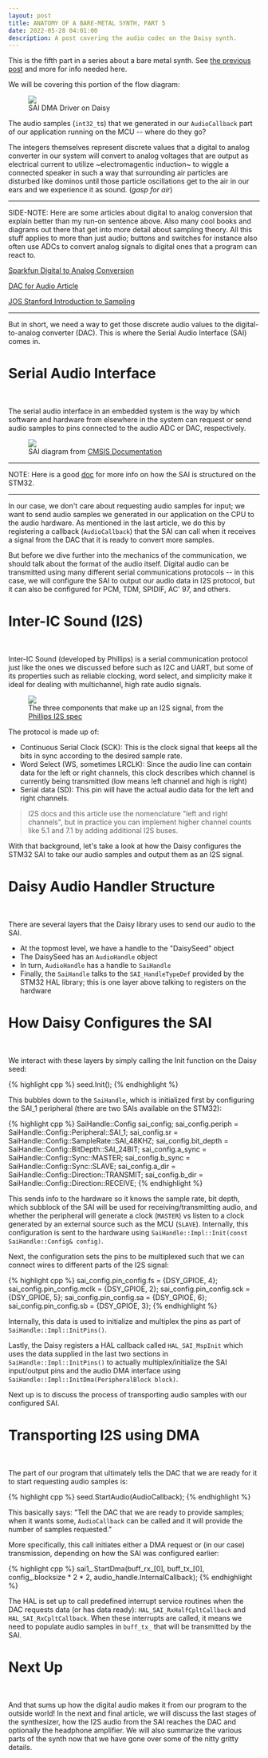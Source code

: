 ```yaml
---
layout: post
title: ANATOMY OF A BARE-METAL SYNTH, PART 5
date: 2022-05-28 04:01:00
description: A post covering the audio codec on the Daisy synth.
---
```


This is the fifth part in a series about a bare metal synth. See [the previous post](/2022/05/21/anatomyofabaremetalsynth_part4.html) and more for info needed here.

We will be covering this portion of the flow diagram:

<figure>
  <img class="col center" src="/img/bare_metal/flow_diagram_highlights/4_SAI_DMA_driver.png">
  <figcaption>SAI DMA Driver on Daisy</figcaption>
</figure>

The audio samples (`int32_t`s) that we generated in our `AudioCallback` part of our application running on the MCU -- where do they go?

The integers themselves represent discrete values that a digital to analog converter in our system will convert to analog voltages that are output as electrical current to 
utilize ~electromagentic induction~ to wiggle a connected speaker in such a way that surrounding air particles are disturbed like dominos until
those particle oscillations get to the air in our ears and we experience it as sound. (*gasp for air*)

---------
SIDE-NOTE: Here are some articles about digital to analog conversion that explain better than my run-on sentence above. Also many cool books and
diagrams out there that get into more detail about sampling theory. All this stuff applies to more than just audio; buttons and switches for instance also often use
ADCs to convert analog signals to digital ones that a program can react to. 

[Sparkfun Digital to Analog Conversion](https://learn.sparkfun.com/tutorials/analog-to-digital-conversion)<br>

[DAC for Audio Article](http://users.ece.utexas.edu/~valvano/Volume1/E-Book/C13_DACSound.htm)<br>

[JOS Stanford Introduction to Sampling](https://ccrma.stanford.edu/~jos/mdft/Introduction_Sampling.html)<br>

---------


But in short, we need a way to get those discrete audio values to the digital-to-analog converter (DAC). This is where the Serial Audio Interface (SAI) comes in.


# Serial Audio Interface
<br>

The serial audio interface in an embedded system is the way by which software and hardware from elsewhere in the system can request or send
audio samples to pins connected to the audio ADC or DAC, respectively. 

<figure>
  <img class="col center" src="/img/bare_metal/SAI_Schematics.png">
  <figcaption>SAI diagram from <a href="https://www.keil.com/pack/doc/CMSIS/Driver/html/group__sai__interface__gr.html">CMSIS Documentation</a></figcaption>
</figure>


------

NOTE: Here is a good [doc](https://www.st.com/content/ccc/resource/training/technical/product_training/group0/d3/c0/b0/0e/fe/eb/40/a9/STM32H7-Peripheral-Serial-Audio-Interface_SAI/files/STM32H7-Peripheral-Serial-Audio-Interface_SAI.pdf/_jcr_content/translations/en.STM32H7-Peripheral-Serial-Audio-Interface_SAI.pdf)
for more info on how the SAI is structured on the STM32.

------

In our case, we don't care about requesting audio samples for input; we want to send audio samples we generated in our application on the CPU to the audio hardware. As mentioned in the last article, we do this by registering a callback (`AudioCallback`) that the SAI can call when it receives a signal from the DAC that it is ready to convert more samples.

But before we dive further into the mechanics of the communication, we should talk about the format of the audio itself. Digital audio can be transmitted using many different
serial communications protocols -- in this case, we will configure the SAI to output our audio data in I2S protocol, but it can also be configured for PCM, TDM, SPIDIF, AC' 97, and others.

# Inter-IC Sound (I2S)
<br>

Inter-IC Sound (developed by Phillips) is a serial communication protocol just like the ones we discussed before such as I2C and UART, but some of its properties such as
reliable clocking, word select, and simplicity make it ideal for dealing with multichannel, high rate audio signals. 

<figure>
  <img class="col center" src="/img/i2s.png">
  <figcaption>The three components that make up an I2S signal, from the <a href="https://www.sparkfun.com/datasheets/BreakoutBoards/I2SBUS.pdf">Phillips I2S spec</a></figcaption>
</figure>

The protocol is made up of:
- Continuous Serial Clock (SCK): This is the clock signal that keeps all the bits in sync according to the desired sample rate.
- Word Select (WS, sometimes LRCLK): Since the audio line can contain data for the left or right channels, this clock describes which channel is currently being transmitted (low means left channel and high is right)
- Serial data (SD):  This pin will have the actual audio data for the left and right channels.

> I2S docs and this article use the nomenclature "left and right channels", but in practice you can implement higher channel counts like 5.1 and 7.1 by adding additional I2S buses.

With that background, let's take a look at how the Daisy configures the STM32 SAI to take our audio samples and output them as an I2S signal.

# Daisy Audio Handler Structure
<br>

There are several layers that the Daisy library uses to send our audio to the SAI. 
- At the topmost level, we have a handle to the "DaisySeed" object
- The DaisySeed has an `AudioHandle` object
- In turn, `AudioHandle` has a handle to `SaiHandle`
- Finally, the `SaiHandle` talks to the `SAI_HandleTypeDef` provided by the STM32 HAL library; this is one layer above talking to registers on the hardware


# How Daisy Configures the SAI
<br>

We interact with these layers by simply calling the Init function on the Daisy seed:

{% highlight cpp %}
seed.Init();
{% endhighlight %}

This bubbles down to the `SaiHandle`, which is initialized first by configuring the SAI_1 peripheral (there are two SAIs available on the STM32):

{% highlight cpp %}
SaiHandle::Config sai_config;
sai_config.periph          = SaiHandle::Config::Peripheral::SAI_1;
sai_config.sr              = SaiHandle::Config::SampleRate::SAI_48KHZ;
sai_config.bit_depth       = SaiHandle::Config::BitDepth::SAI_24BIT;
sai_config.a_sync          = SaiHandle::Config::Sync::MASTER;
sai_config.b_sync          = SaiHandle::Config::Sync::SLAVE;
sai_config.a_dir           = SaiHandle::Config::Direction::TRANSMIT;
sai_config.b_dir           = SaiHandle::Config::Direction::RECEIVE;
{% endhighlight %}

This sends info to the hardware so it knows the sample rate, bit depth, which subblock of the SAI will be used for receiving/transmitting audio,
and whether the peripheral will generate a clock (`MASTER`) vs listen to a clock generated by an external source such as the MCU (`SLAVE`). Internally,
this configuration is sent to the hardware using `SaiHandle::Impl::Init(const SaiHandle::Config& config)`.

Next, the configuration sets the pins to be multiplexed such that we can connect wires to different parts of the I2S signal:

{% highlight cpp %}
sai_config.pin_config.fs   = {DSY_GPIOE, 4};
sai_config.pin_config.mclk = {DSY_GPIOE, 2};
sai_config.pin_config.sck  = {DSY_GPIOE, 5};
sai_config.pin_config.sa   = {DSY_GPIOE, 6};
sai_config.pin_config.sb   = {DSY_GPIOE, 3};
{% endhighlight %}

Internally, this data is used to initialize and multiplex the pins as part of `SaiHandle::Impl::InitPins()`.

Lastly, the Daisy registers a HAL callback called `HAL_SAI_MspInit` which uses the data supplied in the last two sections in
`SaiHandle::Impl::InitPins()` to actually multiplex/initialize the SAI input/output pins and the audio DMA interface using 
`SaiHandle::Impl::InitDma(PeripheralBlock block)`.

Next up is to discuss the process of transporting audio samples with our configured SAI.


# Transporting I2S using DMA
<br>

The part of our program that ultimately tells the DAC that we are ready for it to start requesting audio samples is:

{% highlight cpp %}
seed.StartAudio(AudioCallback);
{% endhighlight %}

This basically says: "Tell the DAC that we are ready to provide samples; when it wants some, `AudioCallback` can be called and it will provide the number of samples requested."

More specifically, this call initiates either a DMA request or (in our case) transmission, depending on how the SAI was configured earlier:

{% highlight cpp %}
sai1_.StartDma(buff_rx_[0],
                   buff_tx_[0],
                   config_.blocksize * 2 * 2,
                   audio_handle.InternalCallback);
{% endhighlight %}

The HAL is set up to call predefined interrupt service routines when the DAC requests data (or has data ready): `HAL_SAI_RxHalfCpltCallback` and `HAL_SAI_RxCpltCallback`.
When these interrupts are called, it means we need to populate audio samples in `buff_tx_` that will be transmitted by the SAI.

# Next Up
<br>

And that sums up how the digital audio makes it from our program to the outside world! In the next and final article, we will discuss
the last stages of the synthesizer, how the I2S audio from the SAI reaches the DAC and optionally the headphone amplifier.
We will also summarize the various parts of the synth now that we have gone over some of the nitty gritty details.

